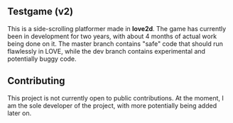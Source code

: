 ## Testgame (v2)
This is a side-scrolling platformer made in **love2d**. The game has currently been in development for two years, with about 4 months of actual work being done on it. The master branch contains "safe" code that should run flawlessly in LOVE, while the dev branch contains experimental and potentially buggy code.

## Contributing
This project is not currently open to public contributions. At the moment, I am the sole developer of the project, with more potentially being added later on.

